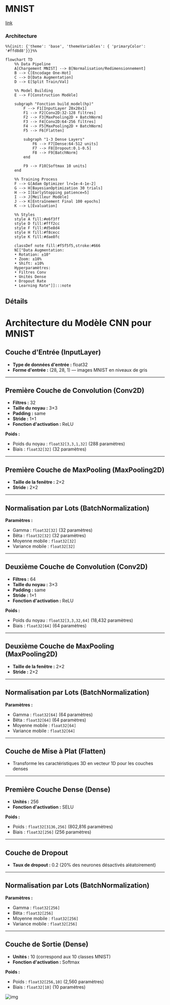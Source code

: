 # MNIST

[link](https://mnist78.streamlit.app/)


### Architecture
```mermaid
%%{init: {'theme': 'base', 'themeVariables': { 'primaryColor': '#ffd8d8'}}}%%

flowchart TD
    %% Data Pipeline
    A[Chargement MNIST] --> B[Normalisation/Redimensionnement]
    B --> C[Encodage One-Hot]
    C --> D[Data Augmentation]
    D --> E[Split Train/Val]
    
    %% Model Building
    E --> F[Construction Modèle]
    
    subgraph "Fonction build_model(hp)"
        F --> F1[InputLayer 28x28x1]
        F1 --> F2[Conv2D:32-128 filtres]
        F2 --> F3[MaxPooling2D + BatchNorm]
        F3 --> F4[Conv2D:64-256 filtres]
        F4 --> F5[MaxPooling2D + BatchNorm]
        F5 --> F6[Flatten]
        
        subgraph "1-3 Dense Layers"
            F6 --> F7[Dense:64-512 units]
            F7 --> F8[Dropout:0.1-0.5]
            F8 --> F9[BatchNorm]
        end
        
        F9 --> F10[Softmax 10 units]
    end
    
    %% Training Process
    F --> G[Adam Optimizer lr=1e-4-1e-2]
    G --> H[BayesianOptimization 30 trials]
    H --> I[EarlyStopping patience=5]
    I --> J[Meilleur Modèle]
    J --> K[Entraînement Final 100 epochs]
    K --> L[Évaluation]
    
    %% Styles
    style A fill:#e6f3ff
    style D fill:#fff2cc
    style F fill:#d5e8d4
    style H fill:#f8cecc
    style K fill:#dae8fc
    
    classDef note fill:#f5f5f5,stroke:#666
    N[["Data Augmentation:
    • Rotation: ±10°
    • Zoom: ±10%
    • Shift: ±10%
    Hyperparamètres:
    • Filtres Conv
    • Unités Dense
    • Dropout Rate
    • Learning Rate"]]:::note
```


## Détails 
# Architecture du Modèle CNN pour MNIST

## Couche d'Entrée (InputLayer)
- **Type de données d'entrée :** float32  
- **Forme d'entrée :** (28, 28, 1) — images MNIST en niveaux de gris

---

## Première Couche de Convolution (Conv2D)
- **Filtres :** 32  
- **Taille du noyau :** 3×3  
- **Padding :** same  
- **Stride :** 1×1  
- **Fonction d'activation :** ReLU  

**Poids :**  
- Poids du noyau : `float32[3,3,1,32]` (288 paramètres)  
- Biais : `float32[32]` (32 paramètres)

---

## Première Couche de MaxPooling (MaxPooling2D)
- **Taille de la fenêtre :** 2×2  
- **Stride :** 2×2

---

## Normalisation par Lots (BatchNormalization)
**Paramètres :**  
- Gamma : `float32[32]` (32 paramètres)  
- Bêta : `float32[32]` (32 paramètres)  
- Moyenne mobile : `float32[32]`  
- Variance mobile : `float32[32]`

---

## Deuxième Couche de Convolution (Conv2D)
- **Filtres :** 64  
- **Taille du noyau :** 3×3  
- **Padding :** same  
- **Stride :** 1×1  
- **Fonction d'activation :** ReLU  

**Poids :**  
- Poids du noyau : `float32[3,3,32,64]` (18,432 paramètres)  
- Biais : `float32[64]` (64 paramètres)

---

## Deuxième Couche de MaxPooling (MaxPooling2D)
- **Taille de la fenêtre :** 2×2  
- **Stride :** 2×2

---

## Normalisation par Lots (BatchNormalization)
**Paramètres :**  
- Gamma : `float32[64]` (64 paramètres)  
- Bêta : `float32[64]` (64 paramètres)  
- Moyenne mobile : `float32[64]`  
- Variance mobile : `float32[64]`

---

## Couche de Mise à Plat (Flatten)
- Transforme les caractéristiques 3D en vecteur 1D pour les couches denses

---

## Première Couche Dense (Dense)
- **Unités :** 256  
- **Fonction d'activation :** SELU  

**Poids :**  
- Poids : `float32[3136,256]` (802,816 paramètres)  
- Biais : `float32[256]` (256 paramètres)

---

## Couche de Dropout
- **Taux de dropout :** 0.2 (20% des neurones désactivés aléatoirement)

---

## Normalisation par Lots (BatchNormalization)
**Paramètres :**  
- Gamma : `float32[256]`  
- Bêta : `float32[256]`  
- Moyenne mobile : `float32[256]`  
- Variance mobile : `float32[256]`

---

## Couche de Sortie (Dense)
- **Unités :** 10 (correspond aux 10 classes MNIST)  
- **Fonction d'activation :** Softmax  

**Poids :**  
- Poids : `float32[256,10]` (2,560 paramètres)  
- Biais : `float32[10]` (10 paramètres)



![img](img/model.png)

